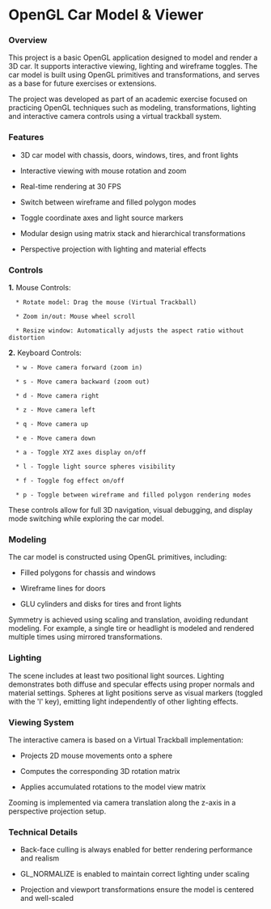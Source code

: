 # OpenGL Car Model & Viewer
### Overview

This project is a basic OpenGL application designed to model and render a 3D car. It supports interactive viewing, lighting and wireframe toggles. The car model is built using OpenGL primitives and transformations, and serves as a base for future exercises or extensions.

The project was developed as part of an academic exercise focused on practicing OpenGL techniques such as modeling, transformations, lighting and interactive camera controls using a virtual trackball system.

### Features

* 3D car model with chassis, doors, windows, tires, and front lights

* Interactive viewing with mouse rotation and zoom

* Real-time rendering at 30 FPS

* Switch between wireframe and filled polygon modes

* Toggle coordinate axes and light source markers

* Modular design using matrix stack and hierarchical transformations

* Perspective projection with lighting and material effects

### Controls

  **1.** Mouse Controls:
  
      * Rotate model: Drag the mouse (Virtual Trackball)

      * Zoom in/out: Mouse wheel scroll

      * Resize window: Automatically adjusts the aspect ratio without distortion

  **2.** Keyboard Controls:
  
      * w - Move camera forward (zoom in)

      * s - Move camera backward (zoom out)

      * d - Move camera right

      * z - Move camera left

      * q - Move camera up

      * e - Move camera down

      * a - Toggle XYZ axes display on/off

      * l - Toggle light source spheres visibility

      * f - Toggle fog effect on/off

      * p - Toggle between wireframe and filled polygon rendering modes

These controls allow for full 3D navigation, visual debugging, and display mode switching while exploring the car model.

### Modeling

The car model is constructed using OpenGL primitives, including:

* Filled polygons for chassis and windows

* Wireframe lines for doors

* GLU cylinders and disks for tires and front lights

Symmetry is achieved using scaling and translation, avoiding redundant modeling. For example, a single tire or headlight is modeled and rendered multiple times using mirrored transformations.

### Lighting

The scene includes at least two positional light sources. Lighting demonstrates both diffuse and specular effects using proper normals and material settings. Spheres at light positions serve as visual markers (toggled with the 'l' key), emitting light independently of other lighting effects.

### Viewing System

The interactive camera is based on a Virtual Trackball implementation:

* Projects 2D mouse movements onto a sphere

* Computes the corresponding 3D rotation matrix

* Applies accumulated rotations to the model view matrix

Zooming is implemented via camera translation along the z-axis in a perspective projection setup.

### Technical Details

* Back-face culling is always enabled for better rendering performance and realism

* GL_NORMALIZE is enabled to maintain correct lighting under scaling

* Projection and viewport transformations ensure the model is centered and well-scaled
